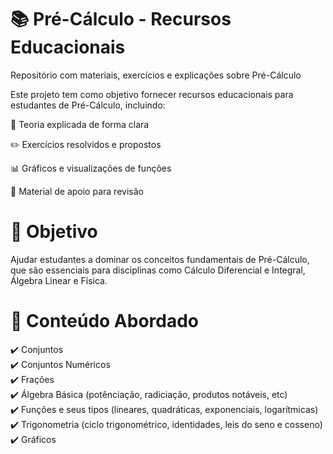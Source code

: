 ###
# 📚 Pré-Cálculo - Recursos Educacionais
Repositório com materiais, exercícios e explicações sobre Pré-Cálculo

Este projeto tem como objetivo fornecer recursos educacionais para estudantes de Pré-Cálculo, incluindo:

📝 Teoria explicada de forma clara

✏️ Exercícios resolvidos e propostos

📊 Gráficos e visualizações de funções

🔢 Material de apoio para revisão

# 🎯 Objetivo

Ajudar estudantes a dominar os conceitos fundamentais de Pré-Cálculo, que são essenciais para disciplinas como Cálculo Diferencial e Integral, Álgebra Linear e Física.

# 📂 Conteúdo Abordado

✔️ Conjuntos <br>
✔️ Conjuntos Numéricos <br>
✔️ Frações <br>
✔️ Álgebra Básica (potênciação, radiciação, produtos notáveis, etc) <br>
✔️ Funções e seus tipos (lineares, quadráticas, exponenciais, logarítmicas) <br>
✔️ Trigonometria (ciclo trigonométrico, identidades, leis do seno e cosseno)  <br>
✔️ Gráficos <br>
